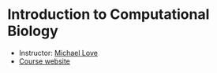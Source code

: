 # Introduction to Computational Biology

* Instructor: [Michael Love](http://mikelove.github.io)
* [Course website](http://mikelove.github.io/compbio)
